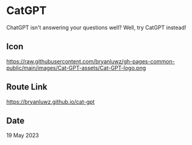 # CatGPT

ChatGPT isn't answering your questions well? Well, try CatGPT instead!

## Icon

https://raw.githubusercontent.com/bryanluwz/gh-pages-common-public/main/images/Cat-GPT-assets/Cat-GPT-logo.png

## Route Link

https://bryanluwz.github.io/cat-gpt

## Date

19 May 2023

